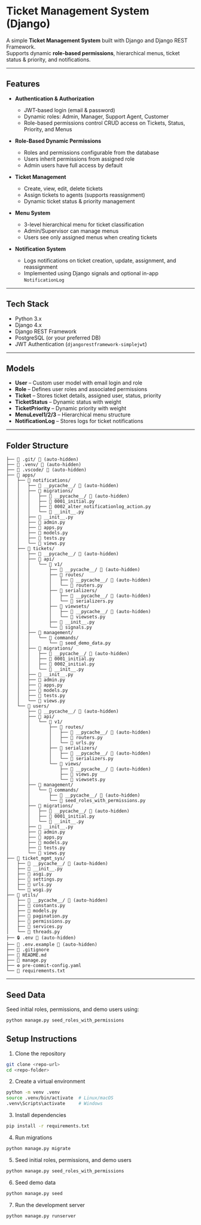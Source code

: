 # Ticket Management System (Django)

A simple **Ticket Management System** built with Django and Django REST Framework.  
Supports dynamic **role-based permissions**, hierarchical menus, ticket status & priority, and notifications.

---

## Features

- **Authentication & Authorization**

  - JWT-based login (email & password)
  - Dynamic roles: Admin, Manager, Support Agent, Customer
  - Role-based permissions control CRUD access on Tickets, Status, Priority, and Menus

- **Role-Based Dynamic Permissions**

  - Roles and permissions configurable from the database
  - Users inherit permissions from assigned role
  - Admin users have full access by default

- **Ticket Management**

  - Create, view, edit, delete tickets
  - Assign tickets to agents (supports reassignment)
  - Dynamic ticket status & priority management

- **Menu System**

  - 3-level hierarchical menu for ticket classification
  - Admin/Supervisor can manage menus
  - Users see only assigned menus when creating tickets

- **Notification System**
  - Logs notifications on ticket creation, update, assignment, and reassignment
  - Implemented using Django signals and optional in-app `NotificationLog`

---

## Tech Stack

- Python 3.x
- Django 4.x
- Django REST Framework
- PostgreSQL (or your preferred DB)
- JWT Authentication (`djangorestframework-simplejwt`)

---

## Models

- **User** – Custom user model with email login and role
- **Role** – Defines user roles and associated permissions
- **Ticket** – Stores ticket details, assigned user, status, priority
- **TicketStatus** – Dynamic status with weight
- **TicketPriority** – Dynamic priority with weight
- **MenuLevel1/2/3** – Hierarchical menu structure
- **NotificationLog** – Stores logs for ticket notifications

---

## Folder Structure

```
├── 📁 .git/ 🚫 (auto-hidden)
├── 📁 .venv/ 🚫 (auto-hidden)
├── 📁 .vscode/ 🚫 (auto-hidden)
├── 📁 apps/
│   ├── 📁 notifications/
│   │   ├── 📁 __pycache__/ 🚫 (auto-hidden)
│   │   ├── 📁 migrations/
│   │   │   ├── 📁 __pycache__/ 🚫 (auto-hidden)
│   │   │   ├── 🐍 0001_initial.py
│   │   │   ├── 🐍 0002_alter_notificationlog_action.py
│   │   │   └── 🐍 __init__.py
│   │   ├── 🐍 __init__.py
│   │   ├── 🐍 admin.py
│   │   ├── 🐍 apps.py
│   │   ├── 🐍 models.py
│   │   ├── 🐍 tests.py
│   │   └── 🐍 views.py
│   ├── 📁 tickets/
│   │   ├── 📁 __pycache__/ 🚫 (auto-hidden)
│   │   ├── 📁 api/
│   │   │   └── 📁 v1/
│   │   │       ├── 📁 __pycache__/ 🚫 (auto-hidden)
│   │   │       ├── 📁 routes/
│   │   │       │   ├── 📁 __pycache__/ 🚫 (auto-hidden)
│   │   │       │   └── 🐍 routers.py
│   │   │       ├── 📁 serializers/
│   │   │       │   ├── 📁 __pycache__/ 🚫 (auto-hidden)
│   │   │       │   └── 🐍 serializers.py
│   │   │       ├── 📁 viewsets/
│   │   │       │   ├── 📁 __pycache__/ 🚫 (auto-hidden)
│   │   │       │   └── 🐍 viewsets.py
│   │   │       ├── 🐍 __init__.py
│   │   │       └── 🐍 signals.py
│   │   ├── 📁 management/
│   │   │   └── 📁 commands/
│   │   │       └── 🐍 seed_demo_data.py
│   │   ├── 📁 migrations/
│   │   │   ├── 📁 __pycache__/ 🚫 (auto-hidden)
│   │   │   ├── 🐍 0001_initial.py
│   │   │   ├── 🐍 0002_initial.py
│   │   │   └── 🐍 __init__.py
│   │   ├── 🐍 __init__.py
│   │   ├── 🐍 admin.py
│   │   ├── 🐍 apps.py
│   │   ├── 🐍 models.py
│   │   ├── 🐍 tests.py
│   │   └── 🐍 views.py
│   └── 📁 users/
│       ├── 📁 __pycache__/ 🚫 (auto-hidden)
│       ├── 📁 api/
│       │   └── 📁 v1/
│       │       ├── 📁 routes/
│       │       │   ├── 📁 __pycache__/ 🚫 (auto-hidden)
│       │       │   ├── 🐍 routers.py
│       │       │   └── 🐍 urls.py
│       │       ├── 📁 serializers/
│       │       │   ├── 📁 __pycache__/ 🚫 (auto-hidden)
│       │       │   └── 🐍 serializers.py
│       │       └── 📁 views/
│       │           ├── 📁 __pycache__/ 🚫 (auto-hidden)
│       │           ├── 🐍 views.py
│       │           └── 🐍 viewsets.py
│       ├── 📁 management/
│       │   └── 📁 commands/
│       │       ├── 📁 __pycache__/ 🚫 (auto-hidden)
│       │       └── 🐍 seed_roles_with_permissions.py
│       ├── 📁 migrations/
│       │   ├── 📁 __pycache__/ 🚫 (auto-hidden)
│       │   ├── 🐍 0001_initial.py
│       │   └── 🐍 __init__.py
│       ├── 🐍 __init__.py
│       ├── 🐍 admin.py
│       ├── 🐍 apps.py
│       ├── 🐍 models.py
│       ├── 🐍 tests.py
│       └── 🐍 views.py
├── 📁 ticket_mgmt_sys/
│   ├── 📁 __pycache__/ 🚫 (auto-hidden)
│   ├── 🐍 __init__.py
│   ├── 🐍 asgi.py
│   ├── 🐍 settings.py
│   ├── 🐍 urls.py
│   └── 🐍 wsgi.py
├── 📁 utils/
│   ├── 📁 __pycache__/ 🚫 (auto-hidden)
│   ├── 🐍 constants.py
│   ├── 🐍 models.py
│   ├── 🐍 pagination.py
│   ├── 🐍 permissions.py
│   ├── 🐍 services.py
│   └── 🐍 threads.py
├── 🔒 .env 🚫 (auto-hidden)
├── 📄 .env.example 🚫 (auto-hidden)
├── 🚫 .gitignore
├── 📖 README.md
├── 🐍 manage.py
├── ⚙️ pre-commit-config.yaml
└── 📄 requirements.txt
```

---

## Seed Data

Seed initial roles, permissions, and demo users using:

```bash
python manage.py seed_roles_with_permissions
```

## Setup Instructions

1. Clone the repository

```bash
git clone <repo-url>
cd <repo-folder>
```

2. Create a virtual environment

```bash
python -m venv .venv
source .venv/bin/activate  # Linux/macOS
.venv\Scripts\activate     # Windows
```

3. Install dependencies

```bash
pip install -r requirements.txt

```

4. Run migrations

```bash
python manage.py migrate
```

5. Seed initial roles, permissions, and demo users

```bash
python manage.py seed_roles_with_permissions
```

6. Seed demo data

```bash
python manage.py seed
```

7. Run the development server

```bash
python manage.py runserver

```
